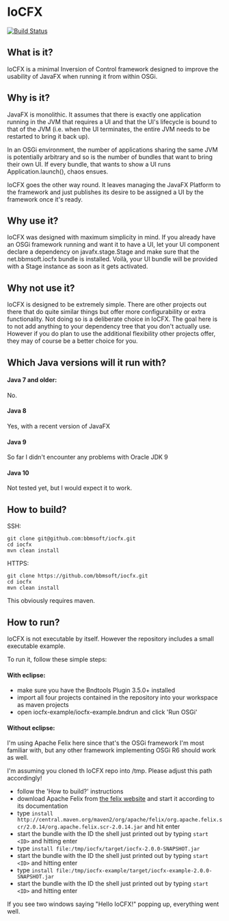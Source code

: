 # IoCFX

[![Build Status](https://travis-ci.org/bbmsoft/iocfx.svg?branch=develop)](https://travis-ci.org/bbmsoft/iocfx)

## What is it?

IoCFX is a minimal Inversion of Control framework designed to improve the usability of JavaFX when running it from within OSGi.

## Why is it?

JavaFX is monolithic. It assumes that there is exactly one application running in the JVM that requires a UI and that the UI's lifecycle is bound to that of the JVM (i.e. when the UI terminates, the entire JVM needs to be restarted to bring it back up).

In an OSGi environment, the number of applications sharing the same JVM is potentially arbitrary and so is the number of bundles that want to bring their own UI. If every bundle, that wants to show a UI runs Application.launch(), chaos ensues.

IoCFX goes the other way round. It leaves managing the JavaFX Platform to the framework and just publishes its desire to be assigned a UI by the framework once it's ready.

## Why use it?

IoCFX was designed with maximum simplicity in mind. If you already have an OSGi framework running and want it to have a UI, let your UI component declare a dependency on javafx.stage.Stage and make sure that the net.bbmsoft.iocfx bundle is installed. Voilà, your UI bundle will be provided with a Stage instance as soon as it gets activated.

## Why not use it?

IoCFX is designed to be extremely simple. There are other projects out there that do quite similar things but offer more configurability or extra functionality. Not doing so is a deliberate choice in IoCFX. The goal here is to not add anything to your dependency tree that you don't actually use.
However if you do plan to use the additional flexibility other projects offer, they may of course be a better choice for you.

## Which Java versions will it run with?

#### Java 7 and older:

No.

#### Java 8

Yes, with a recent version of JavaFX

#### Java 9

So far I didn't encounter any problems with Oracle JDK 9

#### Java 10

Not tested yet, but I would expect it to work.

## How to build?

SSH:
```
git clone git@github.com:bbmsoft/iocfx.git
cd iocfx
mvn clean install
```

HTTPS:
```
git clone https://github.com/bbmsoft/iocfx.git
cd iocfx
mvn clean install
```

This obviously requires maven.

## How to run?

IoCFX is not executable by itself. However the repository includes a small executable example.

To run it, follow these simple steps:

#### With eclipse:

 - make sure you have the Bndtools Plugin 3.5.0+ installed
 - import all four projects contained in the repository into your workspace as maven projects
 - open iocfx-example/iocfx-example.bndrun and click 'Run OSGi'

#### Without eclipse:

I'm using Apache Felix here since that's the OSGi framework I'm most familiar with, but any other framework implementing OSGi  R6 should work as well.

I'm assuming you cloned th IoCFX repo into /tmp. Please adjust this path accordingly!

 - follow the 'How to build?' instructions
 - download Apache Felix from [the felix website](http://felix.apache.org/downloads.cgi) and start it according to its documentation
 - type ```install http://central.maven.org/maven2/org/apache/felix/org.apache.felix.scr/2.0.14/org.apache.felix.scr-2.0.14.jar``` and hit enter
 - start the bundle with the ID the shell just printed out by typing ```start <ID>``` and hitting enter
 - type ```install file:/tmp/iocfx/target/iocfx-2.0.0-SNAPSHOT.jar```
 - start the bundle with the ID the shell just printed out by typing ```start <ID>``` and hitting enter
 - type ```install file:/tmp/iocfx-example/target/iocfx-example-2.0.0-SNAPSHOT.jar```
 - start the bundle with the ID the shell just printed out by typing ```start <ID>``` and hitting enter
 
If you see two windows saying "Hello IoCFX!" popping up, everything went well.
